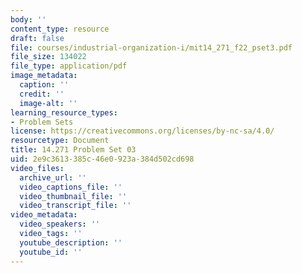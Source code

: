 ```yaml
---
body: ''
content_type: resource
draft: false
file: courses/industrial-organization-i/mit14_271_f22_pset3.pdf
file_size: 134022
file_type: application/pdf
image_metadata:
  caption: ''
  credit: ''
  image-alt: ''
learning_resource_types:
- Problem Sets
license: https://creativecommons.org/licenses/by-nc-sa/4.0/
resourcetype: Document
title: 14.271 Problem Set 03
uid: 2e9c3613-385c-46e0-923a-384d502cd698
video_files:
  archive_url: ''
  video_captions_file: ''
  video_thumbnail_file: ''
  video_transcript_file: ''
video_metadata:
  video_speakers: ''
  video_tags: ''
  youtube_description: ''
  youtube_id: ''
---
```

